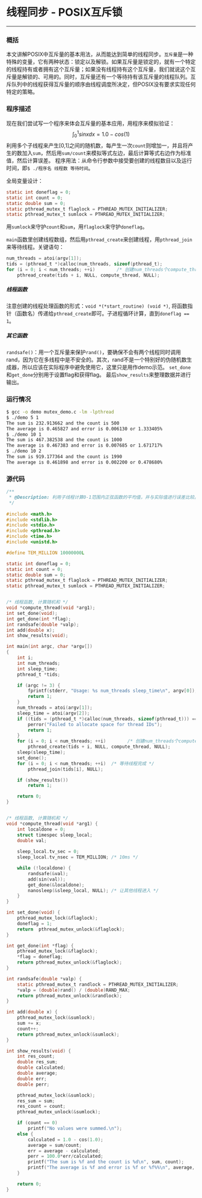 # 线程同步 - POSIX互斥锁
***

### 概括

本文讲解POSIX中互斥量的基本用法，从而能达到简单的线程同步。`互斥量`是一种特殊的变量，它有两种状态：锁定以及解锁。如果互斥量是锁定的，就有一个特定的线程持有或者拥有这个互斥量；如果没有线程持有这个互斥量，我们就说这个互斥量是解锁的、可用的。同时，互斥量还有一个等待持有该互斥量的线程队列。互斥队列中的线程获得互斥量的顺序由线程调度所决定，但POSIX没有要求实现任何特定的策略。

### 程序描述
现在我们尝试写一个程序来体会互斥量的基本应用，用程序来模拟验证：$$\int_0^1 sinxdx = 1.0 - cos(1)$$ 利用多个子线程来产生[0,1]之间的随机数，每产生一次`count`则增加一，并且将产生的数加入`sum`，然后用`sum/count`来模拟等式左边，最后计算等式右边作为标准值，然后计算误差。
程序用法：从命令行参数中接受要创建的线程数目以及运行时间，即`$ ./程序名 线程数 等待时间`。

全局变量设计：
```c
static int doneflag = 0;
static int count = 0;
static double sum = 0;
static pthread_mutex_t flaglock = PTHREAD_MUTEX_INITIALIZER;
static pthread_mutex_t sumlock = PTHREAD_MUTEX_INITIALIZER;
```
用`sumlock`来守护`count`和`sum`，用`flaglock`来守护`doneflag`。

`main`函数里创建线程数组，然后用`pthread_create`来创建线程，用`pthread_join`来等待线程。关键语句：
```c
num_threads = atoi(argv[1]);
tids = (pthread_t *)calloc(num_threads, sizeof(pthread_t);
for (i = 0; i < num_threads; ++i)        /* 创建num_threads个compute_thread线程 */
    pthread_create(tids + i, NULL, compute_thread, NULL);
```

##### 线程函数
注意创建的线程处理函数的形式：`void *(*start_routine) (void *)`, 将函数指针（函数名）传递给`pthread_create`即可。子进程循环计算，直到`doneflag == 1`。

##### 其它函数
`randsafe()`：用一个互斥量来保护`rand()`，要确保不会有两个线程同时调用rand，因为它在多线程中是不安全的。其次，rand不是一个特别好的伪随机数生成器，所以应该在实际程序中避免使用它，这里只是用作demo示范。
`set_done`和`get_done`分别用于设置flag和获得flag。
最后`show_results`来整理数据并进行输出。

### 运行情况
```bash
$ gcc -o demo mutex_demo.c -lm -lpthread
$ ./demo 5 1
The sum is 232.913662 and the count is 500
The average is 0.465827 and error is 0.006130 or 1.333405%
$ ./demo 10 1
The sum is 467.382538 and the count is 1000
The average is 0.467383 and error is 0.007685 or 1.671717%
$ ./demo 10 2
The sum is 919.177364 and the count is 1990
The average is 0.461898 and error is 0.002200 or 0.478680%
```

### 源代码
```c
/**
 * @Description: 利用子线程计算0-1范围内正弦函数的平均值，并与实际值进行误差比较。
 */
 
#include <math.h>
#include <stdlib.h>
#include <stdio.h>
#include <pthread.h>
#include <time.h>
#include <unistd.h>

#define TEM_MILLION 10000000L

static int doneflag = 0;
static int count = 0;
static double sum = 0;
static pthread_mutex_t flaglock = PTHREAD_MUTEX_INITIALIZER;
static pthread_mutex_t sumlock = PTHREAD_MUTEX_INITIALIZER;


/* 线程函数, 计算随机和 */ 
void *compute_thread(void *arg1);
int set_done(void);
int get_done(int *flag);
int randsafe(double *valp);
int add(double x);
int show_results(void);

int main(int argc, char *argv[])
{
    int i;
    int num_threads;
    int sleep_time;
    pthread_t *tids; 

    if (argc != 3) {
        fprintf(stderr, "Usage: %s num_threads sleep_time\n", argv[0]);
        return 1;
    }
    num_threads = atoi(argv[1]);
    sleep_time = atoi(argv[2]);
    if ((tids = (pthread_t *)calloc(num_threads, sizeof(pthread_t))) == NULL) {
        perror("Failed to allocate space for thread IDs");
        return 1;
    }
    for (i = 0; i < num_threads; ++i)        /* 创建num_threads个compute_thread线程 */ 
        pthread_create(tids + i, NULL, compute_thread, NULL);
    sleep(sleep_time);
    set_done();
    for (i = 0; i < num_threads; ++i)  /* 等待线程完成 */ 
        pthread_join(tids[i], NULL);

    if (show_results())
        return 1;

    return 0;
}


/* 线程函数, 计算随机和 */ 
void *compute_thread(void *arg1) {
    int localdone = 0;
    struct timespec sleep_local;
    double val;    
    
    sleep_local.tv_sec = 0;
    sleep_local.tv_nsec = TEM_MILLION; /* 10ms */ 

    while (!localdone) {
        randsafe(&val);
        add(sin(val));
        get_done(&localdone);
        nanosleep(&sleep_local, NULL); /* 让其他线程进入 */
    }
}

int set_done(void) {
    pthread_mutex_lock(&flaglock);
    doneflag = 1; 
    return  pthread_mutex_unlock(&flaglock);
}

int get_done(int *flag) {
    pthread_mutex_lock(&flaglock);
    *flag = doneflag;
    return pthread_mutex_unlock(&flaglock);
}

int randsafe(double *valp) {
    static pthread_mutex_t randlock = PTHREAD_MUTEX_INITIALIZER;
    *valp = (double)rand() / (double)RAND_MAX;
    return pthread_mutex_unlock(&randlock);
}

int add(double x) {
    pthread_mutex_lock(&sumlock);
    sum += x;
    count++;
    return pthread_mutex_unlock(&sumlock);
}

int show_results(void) {
    int res_count;
    double res_sum;
    double calculated;
    double average;
    double err;
    double perr;

    pthread_mutex_lock(&sumlock);
    res_sum = sum;
    res_count = count;
    pthread_mutex_unlock(&sumlock);

    if (count == 0)
        printf("No values were summed.\n");
    else {
        calculated = 1.0 - cos(1.0);
        average = sum/count;
        err = average - calculated;
        perr = 100.0*err/calculated;
        printf("The sum is %f and the count is %d\n", sum, count);
        printf("The average is %f and error is %f or %f%%\n", average, err, perr);
    }

    return 0;
}
```
